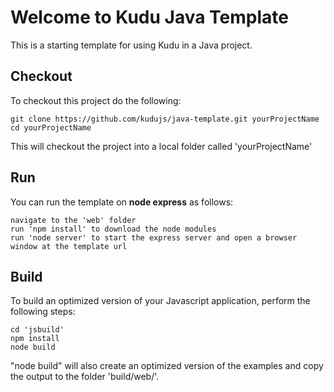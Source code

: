 # Welcome to Kudu Java Template

This is a starting template for using Kudu in a Java project.

Checkout
--------
To checkout this project do the following:

```
git clone https://github.com/kudujs/java-template.git yourProjectName
cd yourProjectName
```

This will checkout the project into a local folder called 'yourProjectName'

Run
---
You can run the template on __node express__ as follows:

```
navigate to the 'web' folder
run 'npm install' to download the node modules
run 'node server' to start the express server and open a browser window at the template url
```


Build
-----
To build an optimized version of your Javascript application, perform the following steps:

```
cd 'jsbuild'
npm install
node build
```

"node build" will also create an optimized version of the examples and copy the output to the folder 'build/web/'.